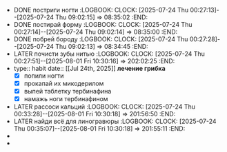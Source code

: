 - DONE постриги ногти
  :LOGBOOK:
  CLOCK: [2025-07-24 Thu 00:27:13]--[2025-07-24 Thu 09:02:15] =>  08:35:02
  :END:
- DONE постирай форму
  :LOGBOOK:
  CLOCK: [2025-07-24 Thu 00:27:14]--[2025-07-24 Thu 09:02:14] =>  08:35:00
  :END:
- DONE побрей бороду 
  :LOGBOOK:
  CLOCK: [2025-07-24 Thu 00:27:28]--[2025-07-24 Thu 09:02:13] =>  08:34:45
  :END:
- LATER почисти зубы нитью 
  :LOGBOOK:
  CLOCK: [2025-07-24 Thu 00:27:51]--[2025-08-01 Fri 10:30:16] =>  202:02:25
  :END:
- type:: habit
  date:: [[Jul 24th, 2025]]
  **лечение грибка**
  * [x] попили ногти
  * [x] прокапай их микодерилом
  * [x] выпей таблетку тербинафина
  * [x] намажь ноги тербинафином
- LATER рассоси кальций 
  :LOGBOOK:
  CLOCK: [2025-07-24 Thu 00:33:28]--[2025-08-01 Fri 10:30:18] =>  201:56:50
  :END:
- LATER найди всё для линогравюры 
  :LOGBOOK:
  CLOCK: [2025-07-24 Thu 00:35:07]--[2025-08-01 Fri 10:30:18] =>  201:55:11
  :END:
-
-